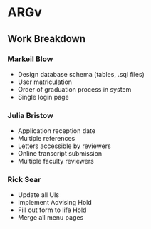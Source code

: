 # ARGv

## Work Breakdown

### Markeil Blow
- Design database schema (tables, .sql files)
- User matriculation
- Order of graduation process in system
- Single login page

### Julia Bristow
- Application reception date
- Multiple references
- Letters accessible by reviewers
- Online transcript submission
- Multiple faculty reviewers

### Rick Sear
- Update all UIs
- Implement Advising Hold
- Fill out form to life Hold
- Merge all menu pages